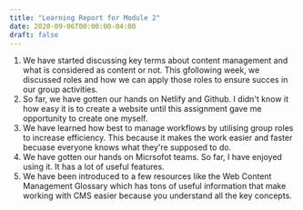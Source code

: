 ```yaml
---
title: "Learning Report for Module 2"
date: 2020-09-06T00:00:00-04:00
draft: false
---
```

1. We have started discussing key terms about content management and what is considered as content or not. This gfollowing week, we discussed roles and how we can apply those roles to ensure succes in our group activities.
2. So far, we have gotten our hands on Netlify and Github. I didn't know it how easy it is to create a website until this assignment gave me opportunity to create one myself. 
3. We have learned how best to manage workflows by utilising group roles to increase efficiency. This because it makes the work easier and faster becuase everyone knows what they're supposed to do.
4. We have gotten our hands on Micrsofot teams. So far, I have enjoyed using it. It has a lot of useful features.
5. We have been introduced to a few resources like the Web Content Management Glossary which has tons of useful information that make working with CMS easier because you understand all the key concepts.
